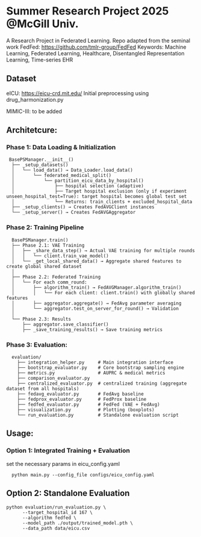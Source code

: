 # Summer Research Project 2025 @McGill Univ.

A Research Project in Federated Learning. Repo adapted from the seminal work FedFed: https://github.com/tmlr-group/FedFed
Keywords: Machine Learning, Federated Learning, Healthcare, Disentangled Representation Learning, Time-series EHR

## Dataset

eICU: https://eicu-crd.mit.edu/
Initial preprocessing using drug_harmonization.py

MIMIC-III: to be added

## Architetcure:

### Phase 1: Data Loading & Initialization

```
 BasePSManager.__init__()
  ├── _setup_datasets()
  │   └── load_data() → Data_Loader.load_data()
  │       └── federated_medical_split()
  │           └── partition_eicu_data_by_hospital()
  │               ├── hospital selection (adaptive)
  │               ├── Target hospital exclusion (only if experiment unseen_hospital_test=True): target hospital becomes global test set
  │               └── Returns: train_clients + excluded_hospital_data
  ├── _setup_clients() → Creates FedAVGClient instances
  └── _setup_server() → Creates FedAVGAggregator

```

### Phase 2: Training Pipeline

```
  BasePSManager.train()
  ├── Phase 2.1: VAE Training
  │   ├── _share_data_step() → Actual VAE training for multiple rounds
  │   │   └── client.train_vae_model()
  │   └── _get_local_shared_data() → Aggregate shared features to create global shared dataset
  │
  ├── Phase 2.2: Federated Training
  │   └── For each comm_round:
  │       ├── algorithm_train() → FedAVGManager.algorithm_train()
  │       │   └── For each client: client.train() with globally shared features
  │       ├── aggregator.aggregate() → FedAvg parameter averaging
  │       └── aggregator.test_on_server_for_round() → Validation
  │
  └── Phase 2.3: Results
      ├── aggregator.save_classifier()
      ├── _save_training_results() → Save training metrics
```

### Phase 3: Evaluation:

```
  evaluation/
    ├── integration_helper.py     # Main integration interface
    ├── bootstrap_evaluator.py    # Core bootstrap sampling engine
    ├── metrics.py                # AUPRC & medical metrics
    ├── comparison_evaluator.py
    ├── centralized_evaluator.py  # centralized training (aggregate dataset from all hospitals)
    ├── fedavg_evaluator.py       # FedAvg baseline
    ├── fedprox_evaluator.py      # FedProx baseline
    ├── fedfed_evaluator.py       # FedFed (VAE + FedAvg)
    ├── visualization.py          # Plotting (boxplots)
    └── run_evaluation.py         # Standalone evaluation script
```

## Usage:

### Option 1: Integrated Training + Evaluation

set the necessary params in eicu_config.yaml

```
  python main.py --config_file configs/eicu_config.yaml
```

## Option 2: Standalone Evaluation

```
python evaluation/run_evaluation.py \
      --target_hospital_id 167 \
      --algorithm fedfed \
      --model_path ./output/trained_model.pth \
      --data_path data/eicu.csv
```
